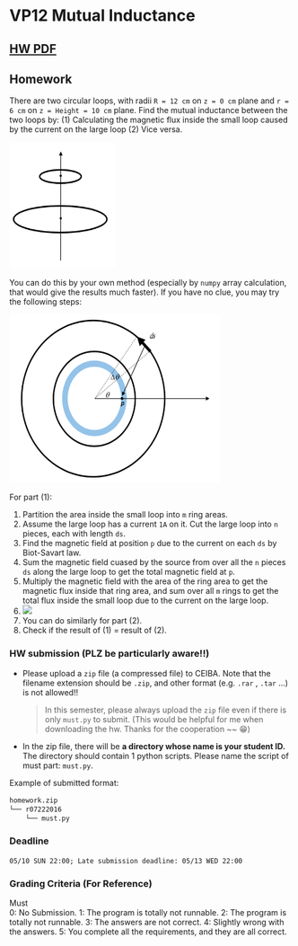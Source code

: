 # VP12 Mutual Inductance

## [HW PDF](https://drive.google.com/file/d/1jS1vHrdGmOi_kgsSr4xvWS8ptn9R3cr_/view)

## Homework

There are two circular loops, with radii `R = 12 cm` on `z = 0 cm` plane and `r = 6 cm` on `z = Height = 10 cm` plane. Find the mutual inductance between the two loops by:
(1) Calculating the magnetic flux inside the small loop caused by the current on the large loop
(2) Vice versa.

<img width="187.5" height="225" src="../graph/hw3-1.png"/> 

You can do this by your own method (especially by `numpy` array calculation, that would give the results much faster). If you have no clue, you may try the following steps:

<img width="375" height="300" src="../graph/hw3-2.png"/> 

For part (1):
1. Partition the area inside the small loop into `m` ring areas.
2. Assume the large loop has a current `1A` on it. Cut the large loop into `n` pieces, each with length `ds`.
3. Find the magnetic field at position `p` due to the current on each `ds` by Biot-Savart law.
4. Sum the magnetic field cuased by the source from over all the `n` pieces `ds` along the large loop to get the total magnetic field at `p`.
5. Multiply the magnetic field with the area of the ring area to get the magnetic flux inside that ring area, and sum over all `m` rings to get the total flux inside the small loop due to the current on the large loop.
6. <img src="https://render.githubusercontent.com/render/math?math=M=\frac{N_s\phi_{sl}}{i_l}=\phi_{sl},\text{for }N_s=1,\text{and }i_l=1A">  
7. You can do similarly for part (2).
8. Check if the result of (1) = result of (2).



### HW submission (PLZ be particularly aware!!)
+ Please upload a `zip` file (a compressed file) to CEIBA. Note that the filename extension should be `.zip`, and other format (e.g. `.rar` , `.tar` ...) is not allowed!!  
	> In this semester, please always upload the `zip` file even if there is only `must.py` to submit. (This would be helpful for me when downloading the hw. Thanks for the cooperation \~\~ :grin:)  

+ In the zip file, there will be **a directory whose name is your student ID.** The directory should contain 1 python scripts. Please name the script of must part: `must.py`.  


Example of submitted format: 
```
homework.zip
└── r07222016
    └── must.py
```

### Deadline
`05/10 SUN 22:00; Late submission deadline: 05/13 WED 22:00`  

### Grading Criteria (For Reference)    
Must  
	0: No Submission.
	1: The program is totally not runnable.
	2: The program is totally not runnable.
	3: The answers are not correct.
	4: Slightly wrong with the answers.
	5: You complete all the requirements, and they are all correct.
    

